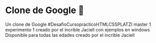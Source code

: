 # Clone de Google 🍎
Un clone de Google #DesafioCursopracticoHTMLCSSPLATZI
master 1
experimento 1
creado por el incrible Jaciell
con ejemplos en windows
Disponible para todas las edades
creado por el incrible Jaciell